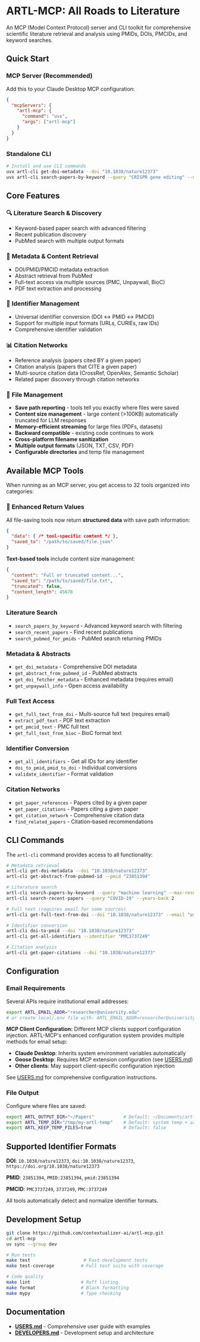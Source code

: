 # ARTL-MCP: All Roads to Literature

An MCP (Model Context Protocol) server and CLI toolkit for comprehensive scientific literature retrieval and analysis using PMIDs, DOIs, PMCIDs, and keyword searches.

## Quick Start

### MCP Server (Recommended)

Add this to your Claude Desktop MCP configuration:

```json
{
  "mcpServers": {
    "artl-mcp": {
      "command": "uvx",
      "args": ["artl-mcp"]
    }
  }
}
```

### Standalone CLI

```bash
# Install and use CLI commands
uvx artl-cli get-doi-metadata --doi "10.1038/nature12373"
uvx artl-cli search-papers-by-keyword --query "CRISPR gene editing" --max-results 5
```

## Core Features

### 🔍 **Literature Search & Discovery**
- Keyword-based paper search with advanced filtering
- Recent publication discovery
- PubMed search with multiple output formats

### 📄 **Metadata & Content Retrieval**
- DOI/PMID/PMCID metadata extraction
- Abstract retrieval from PubMed
- Full-text access via multiple sources (PMC, Unpaywall, BioC)
- PDF text extraction and processing

### 🔗 **Identifier Management**
- Universal identifier conversion (DOI ↔ PMID ↔ PMCID)
- Support for multiple input formats (URLs, CURIEs, raw IDs)
- Comprehensive identifier validation

### 📊 **Citation Networks**
- Reference analysis (papers cited BY a given paper)
- Citation analysis (papers that CITE a given paper)
- Multi-source citation data (CrossRef, OpenAlex, Semantic Scholar)
- Related paper discovery through citation networks

### 💾 **File Management**
- **Save path reporting** - tools tell you exactly where files were saved
- **Content size management** - large content (>100KB) automatically truncated for LLM responses
- **Memory-efficient streaming** for large files (PDFs, datasets)  
- **Backward compatible** - existing code continues to work
- **Cross-platform filename sanitization**
- **Multiple output formats** (JSON, TXT, CSV, PDF)
- **Configurable directories** and temp file management

## Available MCP Tools

When running as an MCP server, you get access to 32 tools organized into categories:

### 🔄 **Enhanced Return Values**

All file-saving tools now return **structured data** with save path information:

```json
{
  "data": { /* tool-specific content */ },
  "saved_to": "/path/to/saved/file.json"
}
```

**Text-based tools** include content size management:

```json
{
  "content": "Full or truncated content...",
  "saved_to": "/path/to/saved/file.txt",
  "truncated": false,
  "content_length": 45678
}
```

### Literature Search
- `search_papers_by_keyword` - Advanced keyword search with filtering
- `search_recent_papers` - Find recent publications  
- `search_pubmed_for_pmids` - PubMed search returning PMIDs

### Metadata & Abstracts
- `get_doi_metadata` - Comprehensive DOI metadata
- `get_abstract_from_pubmed_id` - PubMed abstracts
- `get_doi_fetcher_metadata` - Enhanced metadata (requires email)
- `get_unpaywall_info` - Open access availability

### Full Text Access
- `get_full_text_from_doi` - Multi-source full text (requires email)
- `extract_pdf_text` - PDF text extraction
- `get_pmcid_text` - PMC full text
- `get_full_text_from_bioc` - BioC format text

### Identifier Conversion
- `get_all_identifiers` - Get all IDs for any identifier
- `doi_to_pmid`, `pmid_to_doi` - Individual conversions
- `validate_identifier` - Format validation

### Citation Networks  
- `get_paper_references` - Papers cited by a given paper
- `get_paper_citations` - Papers citing a given paper
- `get_citation_network` - Comprehensive citation data
- `find_related_papers` - Citation-based recommendations

## CLI Commands

The `artl-cli` command provides access to all functionality:

```bash
# Metadata retrieval
artl-cli get-doi-metadata --doi "10.1038/nature12373"
artl-cli get-abstract-from-pubmed-id --pmid "23851394"

# Literature search
artl-cli search-papers-by-keyword --query "machine learning" --max-results 10
artl-cli search-recent-papers --query "COVID-19" --years-back 2

# Full text (requires email for some sources)
artl-cli get-full-text-from-doi --doi "10.1038/nature12373" --email "user@institution.edu"

# Identifier conversion
artl-cli doi-to-pmid --doi "10.1038/nature12373"
artl-cli get-all-identifiers --identifier "PMC3737249"

# Citation analysis  
artl-cli get-paper-citations --doi "10.1038/nature12373"
```

## Configuration

### Email Requirements
Several APIs require institutional email addresses:
```bash
export ARTL_EMAIL_ADDR="researcher@university.edu"
# or create local/.env file with: ARTL_EMAIL_ADDR=researcher@university.edu
```

**MCP Client Configuration:** Different MCP clients support configuration injection. ARTL-MCP's enhanced configuration system provides multiple methods for email setup:

- **Claude Desktop**: Inherits system environment variables automatically
- **Goose Desktop**: Requires MCP extension configuration (see [USERS.md](USERS.md#mcp-client-configuration-issues))  
- **Other clients**: May support client-specific configuration injection

See [USERS.md](USERS.md#email-configuration-for-literature-access) for comprehensive configuration instructions.

### File Output
Configure where files are saved:
```bash
export ARTL_OUTPUT_DIR="~/Papers"           # Default: ~/Documents/artl-mcp
export ARTL_TEMP_DIR="/tmp/my-artl-temp"    # Default: system temp + artl-mcp
export ARTL_KEEP_TEMP_FILES=true            # Default: false
```

## Supported Identifier Formats

**DOI**: `10.1038/nature12373`, `doi:10.1038/nature12373`, `https://doi.org/10.1038/nature12373`

**PMID**: `23851394`, `PMID:23851394`, `pmid:23851394`

**PMCID**: `PMC3737249`, `3737249`, `PMC:3737249`

All tools automatically detect and normalize identifier formats.

## Development Setup

```bash
git clone https://github.com/contextualizer-ai/artl-mcp.git
cd artl-mcp
uv sync --group dev

# Run tests
make test                    # Fast development tests
make test-coverage          # Full test suite with coverage

# Code quality
make lint                   # Ruff linting
make format                 # Black formatting
make mypy                   # Type checking
```

## Documentation

- **[USERS.md](USERS.md)** - Comprehensive user guide with examples
- **[DEVELOPERS.md](DEVELOPERS.md)** - Development setup and architecture